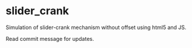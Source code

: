 # slider_crank
Simulation of slider-crank mechanism without offset using html5 and JS.

Read commit message for updates.
